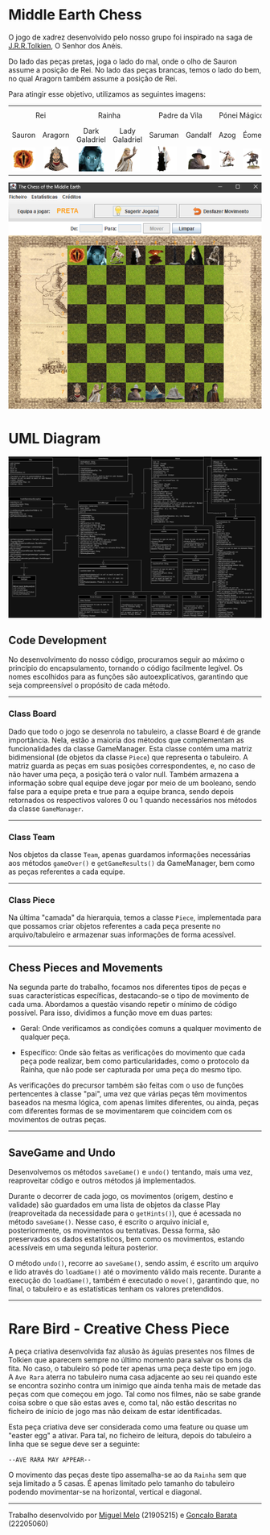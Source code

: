 # Middle Earth Chess

O jogo de xadrez desenvolvido pelo nosso grupo foi inspirado na saga
de [J.R.R.Tolkien](https://pt.wikipedia.org/wiki/J._R._R._Tolkien), O Senhor dos Anéis.

Do lado das peças pretas, joga o lado do mal, onde o olho de Sauron assume a posição de Rei. No lado das peças brancas,
temos o lado do bem, no qual Aragorn também assume a posição de Rei.

Para atingir esse objetivo, utilizamos as seguintes imagens:

<table>
  <tr>
    <td align="center" colspan="2">Rei</td>
    <td align="center" colspan="2">Rainha</td>
    <td align="center" colspan="2">Padre da Vila</td>
    <td align="center" colspan="2">Pónei Mágico</td>
    <td align="center" colspan="2">Torre Horizontal</td>
    <td align="center" colspan="2">Torre Vertical</td>
    <td align="center" colspan="2">Homer Simpson</td>
    <td align="center" colspan="2">Joker</td>
    <td align="center" colspan="2">Ave Rara</td>
  </tr>
  <tr>
    <td align="center">Sauron</td>
    <td align="center">Aragorn</td>
    <td align="center">Dark Galadriel</td>
    <td align="center">Lady Galadriel</td>
    <td align="center">Saruman</td>
    <td align="center">Gandalf</td>
    <td align="center">Azog</td>
    <td align="center">Éomer</td>
    <td align="center">Mount Doom</td>
    <td align="center">Lonely Mountain</td>
    <td align="center">Eisengard</td>
    <td align="center">Minas Tirith</td>
    <td align="center">Grima </td>
    <td align="center">Gimli</td>
    <td align="center">Gollum</td>
    <td align="center">Frodo</td>
    <td align="center">Hell Hawk</td>
    <td align="center">Gwaihir</td>
  </tr>
  <tr>
    <td align="center"><img src="src/images/crazy_emoji_black.png" alt="Sauron"></td>
    <td align="center"><img src="src/images/crazy_emoji_white.png" alt="Aragorn"></td>
    <td align="center"><img src="src/images/rainha_black.png" alt="Dark Galadriel"></td>
    <td align="center"><img src="src/images/rainha_white.png" alt="Lady Galadriel"></td>
    <td align="center"><img src="src/images/padre_vila_black.png" alt="Saruman"></td>
    <td align="center"><img src="src/images/padre_vila_white.png" alt="Gandalf"></td>
    <td align="center"><img src="src/images/ponei_magico_black.png" alt="Azog the Defiler"></td>
    <td align="center"><img src="src/images/ponei_magico_white.png" alt="Éomer"></td>
    <td align="center"><img src="src/images/torre_h_black.png" alt="Mount Doom"></td>
    <td align="center"><img src="src/images/torre_h_white.png" alt="Erebor"></td>
    <td align="center"><img src="src/images/torre_v_black.png" alt="Eisengard"></td>
    <td align="center"><img src="src/images/torre_v_white.png" alt="Minas Tirith"></td>
    <td align="center"><img src="src/images/homer_black.png" alt="Grima"></td>
    <td align="center"><img src="src/images/homer_white.png" alt="Gimli"></td>
    <td align="center"><img src="src/images/joker_black.png" alt="Gollum"></td>
    <td align="center"><img src="src/images/joker_white.png" alt="Frodo"></td>
    <td align="center"><img src="src/images/aveRara_black.png" alt="Frodo"></td>
    <td align="center"><img src="src/images/aveRara_white.png" alt="Frodo"></td>
  </tr>
</table>


<p align="center">
  <img src="src/images/ScreenshotTabuleiro.png" alt="Diagrama UML">
</p>

# UML Diagram

<p align="center">
  <img src="diagrama.png" alt="Diagrama UML">
</p>

## Code Development

No desenvolvimento do nosso código, procuramos seguir ao máximo o princípio do encapsulamento, tornando o código
facilmente legível. Os nomes escolhidos para as funções são autoexplicativos, garantindo que seja compreensível o
propósito de cada método.

---------------------

### Class Board

Dado que todo o jogo se desenrola no tabuleiro, a classe Board é de grande importância. Nela, estão a maioria dos
métodos que complementam as funcionalidades da classe GameManager. Esta classe contém uma matriz bidimensional (de
objetos da classe `Piece`) que representa o tabuleiro. A matriz guarda as peças em suas posições correspondentes, e, no
caso de não haver uma peça, a posição terá o valor null. Também armazena a informação sobre qual equipe deve jogar por
meio de um booleano, sendo false para a equipe preta e true para a equipe branca, sendo depois retornados os respectivos
valores 0 ou 1 quando necessários nos métodos da classe `GameManager`.

---------------------

### Class Team

Nos objetos da classe `Team`, apenas guardamos informações necessárias aos métodos `gameOver()` e `getGameResults()` da
GameManager, bem como as peças referentes a cada equipe.

---------------------

### Class Piece

Na última "camada" da hierarquia, temos a classe `Piece`, implementada para que possamos criar objetos referentes a cada
peça presente no arquivo/tabuleiro e armazenar suas informações de forma acessível.

---------------------

## Chess Pieces and Movements

Na segunda parte do trabalho, focamos nos diferentes tipos de peças e suas características específicas, destacando-se o
tipo de movimento de cada uma. Abordamos a questão visando repetir o mínimo de código possível. Para isso, dividimos a
função move em duas partes:

- Geral: Onde verificamos as condições comuns a qualquer movimento de qualquer peça.

- Específico: Onde são feitas as verificações do movimento que cada peça pode realizar, bem como particularidades, como
  o
  protocolo da Rainha, que não pode ser capturada por uma peça do mesmo tipo.

As verificações do precursor também são feitas com o uso de funções pertencentes à classe "pai", uma vez que várias
peças têm movimentos baseados na mesma lógica, com apenas limites diferentes, ou ainda, peças com diferentes formas de
se movimentarem que coincidem com os movimentos de outras peças.

---------------------

## SaveGame and Undo

Desenvolvemos os métodos `saveGame()` e `undo()` tentando, mais uma vez, reaproveitar código e outros métodos já
implementados.

Durante o decorrer de cada jogo, os movimentos (origem, destino e validade) são guardados em uma lista de objetos da
classe Play (reaproveitada da necessidade para o `getHints()`), que é acessada no método `saveGame()`. Nesse caso, é
escrito o arquivo inicial e, posteriormente, os movimentos ou tentativas. Dessa forma, são preservados os dados
estatísticos, bem como os movimentos, estando acessíveis em uma segunda leitura posterior.

O método `undo()`, recorre ao `saveGame()`, sendo assim, é escrito um arquivo e lido através do `loadGame()` até o
movimento válido mais recente. Durante a execução do `loadGame()`, também é executado o `move()`, garantindo que, no
final, o tabuleiro e as estatísticas tenham os valores pretendidos.


---------------------

# Rare Bird - Creative Chess Piece

A peça criativa desenvolvida faz alusão às águias presentes nos filmes de Tolkien que aparecem sempre no último momento
para salvar os bons da fita. No caso, o tabuleiro só pode ter apenas uma peça deste tipo em jogo. A `Ave Rara`
aterra no tabuleiro numa casa adjacente ao seu rei quando este se encontra sozinho contra um inimigo que ainda tenha
mais de metade das peças com que começou em jogo.
Tal como nos filmes, não se sabe grande coisa sobre o que são estas aves e, como tal, não estão descritas no ficheiro
de início de jogo mas não deixam de estar identificadas.

Esta peça criativa deve ser considerada como uma feature ou quase um "easter egg" a ativar. Para tal, no ficheiro de
leitura, depois do tabuleiro a linha que se segue deve ser a seguinte:

```plaintext
--AVE RARA MAY APPEAR--
```

O movimento das peças deste tipo assemalha-se ao da `Rainha` sem que seja limitado a 5 casas. É apenas limitado pelo
tamanho do tabuleiro podendo movimentar-se na horizontal, vertical e diagonal.

---------------------------------------------


Trabalho desenvolvido por [Miguel Melo](https://github.com/miguel-melo-a21905215) (21905215)
e [Gonçalo Barata](https://github.com/goncalo-barata-a22205060) (22205060)

